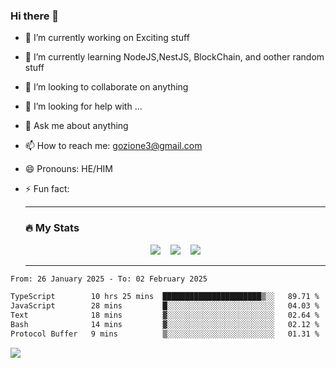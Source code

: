 ### Hi there 👋

<!--
**charlieScript/charlieScript** is a ✨ _special_ ✨ repository because its `README.md` (this file) appears on your GitHub profile.

Here are some ideas to get you started: -->

- 🔭 I’m currently working on Exciting stuff
- 🌱 I’m currently learning NodeJS,NestJS, BlockChain, and oother random stuff
- 👯 I’m looking to collaborate on anything
- 🤔 I’m looking for help with ...
- 💬 Ask me about anything
- 📫 How to reach me: gozione3@gmail.com
- 😄 Pronouns: HE/HIM
- ⚡ Fun fact:


  ---

  ### :fire: My Stats

  <div id="stats" align="center">
  <img src="http://github-readme-streak-stats.herokuapp.com?user=charlieScript&theme=dark&date_format=M%20j%5B%2C%20Y%5D" />&nbsp;&nbsp;&nbsp;
  <img src="https://github-readme-stats.vercel.app/api/top-langs/?username=charlieScript&layout=compact&theme=vision-friendly-dark"/>&nbsp;&nbsp;&nbsp;
  <img src="https://github-readme-stats.vercel.app/api?username=charlieScript&show_icons=true&theme=radical"/>
  </div>

  ---



<!--START_SECTION:waka-->

```txt
From: 26 January 2025 - To: 02 February 2025

TypeScript        10 hrs 25 mins  ██████████████████████▒░░   89.71 %
JavaScript        28 mins         █░░░░░░░░░░░░░░░░░░░░░░░░   04.03 %
Text              18 mins         ▓░░░░░░░░░░░░░░░░░░░░░░░░   02.64 %
Bash              14 mins         ▓░░░░░░░░░░░░░░░░░░░░░░░░   02.12 %
Protocol Buffer   9 mins          ▒░░░░░░░░░░░░░░░░░░░░░░░░   01.31 %
```

<!--END_SECTION:waka-->
![](https://komarev.com/ghpvc/?username=charlieScript)
